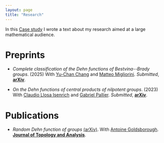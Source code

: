 ```yaml
---
layout: page
title: "Research"
---
```


In this [Case study](https://www.maths.ox.ac.uk/node/74266) I wrote a text about my research aimed at a large mathematical audience.

# Preprints

* <em>Complete classification of the Dehn functions of Bestvina--Brady groups</em>. (2025) With [Yu-Chan Chang](https://sites.google.com/view/yuchanchang/home?authuser=0) and [Matteo Migliorini](https://www.matteomigliorini.it/en/). _Submitted_, [<b>arXiv</b>][BBkernels].

* <em>On the Dehn functions of central products of nilpotent groups</em>. (2023) With [Claudio Llosa Isenrich](https://www.math.kit.edu/user/llosa/index.html) and [Gabriel Pallier](https://gpallier.github.io). _Submitted_, [<b>arXiv</b>][CentralDehn].

[CentralDehn]: https://arxiv.org/abs/2310.11144
[BBkernels]: https://arxiv.org/abs/2507.07566 

# Publications

* <em>Random Dehn function of groups</em> [(arXiv)][RandomDehn-arxiv]. With [Antoine Goldsborough](https://www.antoinegoldsborough.com). [<b>Journal of Topology and Analysis</b>][RandomDehn].

[RandomDehn]: https://doi.org/10.1142/S179352532550027X
[RandomDehn-arxiv]: https://arxiv.org/abs/2411.12715

